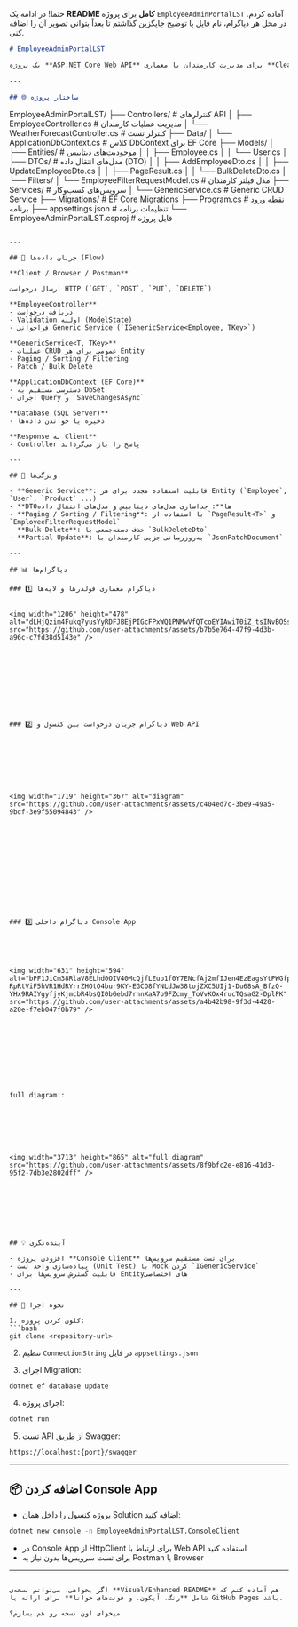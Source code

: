 حتما! در ادامه یک **README کامل** برای پروژه `EmployeeAdminPortalLST` آماده کردم. در محل هر دیاگرام، نام فایل یا توضیح جایگزین گذاشتم تا بعداً بتوانی تصویر آن را اضافه کنی.

```markdown
# EmployeeAdminPortalLST

یک پروژه **ASP.NET Core Web API** برای مدیریت کارمندان با معماری **Clean / Layered** و استفاده از **سرویس‌های Generic**.  

---

## 🌐 ساختار پروژه

```

EmployeeAdminPortalLST/
├── Controllers/                    # کنترلرهای API
│   ├── EmployeeController.cs       # مدیریت عملیات کارمندان
│   └── WeatherForecastController.cs # کنترلر تست
├── Data/
│   └── ApplicationDbContext.cs     # کلاس DbContext برای EF Core
├── Models/
│   ├── Entities/                   # موجودیت‌های دیتابیس
│   │   ├── Employee.cs
│   │   └── User.cs
│   ├── DTOs/                       # مدل‌های انتقال داده (DTO)
│   │   ├── AddEmployeeDto.cs
│   │   ├── UpdateEmployeeDto.cs
│   │   ├── PageResult.cs
│   │   └── BulkDeleteDto.cs
│   └── Filters/
│       └── EmployeeFilterRequestModel.cs # مدل فیلتر کارمندان
├── Services/                       # سرویس‌های کسب‌وکار
│   └── GenericService.cs           # Generic CRUD Service
├── Migrations/                     # EF Core Migrations
├── Program.cs                       # نقطه ورود برنامه
├── appsettings.json                  # تنظیمات برنامه
└── EmployeeAdminPortalLST.csproj    # فایل پروژه

````

---

## 🔁 جریان داده‌ها (Flow)

**Client / Browser / Postman**  

ارسال درخواست HTTP (`GET`, `POST`, `PUT`, `DELETE`)  

**EmployeeController**  
- دریافت درخواست  
- Validation اولیه (ModelState)  
- فراخوانی Generic Service (`IGenericService<Employee, TKey>`)

**GenericService<T, TKey>**  
- عملیات CRUD عمومی برای هر Entity  
- Paging / Sorting / Filtering  
- Patch / Bulk Delete  

**ApplicationDbContext (EF Core)**  
- دسترسی مستقیم به DbSet  
- اجرای Query و `SaveChangesAsync`

**Database (SQL Server)**  
- ذخیره یا خواندن داده‌ها  

**Response به Client**  
- Controller پاسخ را باز می‌گرداند

---

## 🔹 ویژگی‌ها

- **Generic Service**: قابلیت استفاده مجدد برای هر Entity (`Employee`, `User`, `Product` ...)  
- **DTOها**: جداسازی مدل‌های دیتابیس و مدل‌های انتقال داده  
- **Paging / Sorting / Filtering**: با استفاده از `PageResult<T>` و `EmployeeFilterRequestModel`  
- **Bulk Delete**: حذف دسته‌جمعی با `BulkDeleteDto`  
- **Partial Update**: به‌روزرسانی جزیی کارمندان با `JsonPatchDocument`  

---

## 📊 دیاگرام‌ها

### 1️⃣ دیاگرام معماری فولدرها و لایه‌ها


<img width="1206" height="478" alt="dLHjQzim4Fukq7yusYyRDFJBEjPIGcFPxWQ1PNMwVfQTcoEYIAwiT0iZ_tsINvBOSsWf1c7TFNVtt9lkIikDtQmb9ULAg88RleQKPwlSw8rQC2srWVDVL_uxXXZCB5UvHFXB2K3GjRYzPLfPewL4Cnx3UH24KHmC0XCqBo93Zs9Vei_iUX0LfjuX_h4U5yVnDViqZEEMfxp46iPO" src="https://github.com/user-attachments/assets/b7b5e764-47f9-4d3b-a96c-c7fd38d5143e" />










### 2️⃣ دیاگرام جریان درخواست بین کنسول و Web API








<img width="1719" height="367" alt="diagram" src="https://github.com/user-attachments/assets/c404ed7c-3be9-49a5-9bcf-3e9f55094843" />













### 3️⃣ دیاگرام داخلی Console App





<img width="631" height="594" alt="bPF1JiCm38RlaV8ELhd0OIV40McQjfLEup1f0Y7ENcfAj2mfIJen4EzEagsYtPWGfpRsx-RpRtViF5hVR1HdRYrrZHOtO4bur9KY-EGCO8fYNLdJw38tojZXC5UIj1-Du68sA_BfzQ-YHx9RAIYgyfjyKjmcbR4bsQI0bGebd7rnnXaA7o9FZcmy_ToVvKOx4rucTQsaG2-DplPK" src="https://github.com/user-attachments/assets/a4b42b98-9f3d-4420-a20e-f7eb047f0b79" />










full diagram::







<img width="3713" height="865" alt="full diagram" src="https://github.com/user-attachments/assets/8f9bfc2e-e816-41d3-95f2-7db3e2802dff" />








## 💡 آینده‌نگری

- افزودن پروژه **Console Client** برای تست مستقیم سرویس‌ها  
- پیاده‌سازی واحد تست (Unit Test) با Mock کردن `IGenericService`  
- قابلیت گسترش سرویس‌ها برای Entityهای اختصاصی  

---

## 📌 نحوه اجرا

1. کلون کردن پروژه:
```bash
git clone <repository-url>
````

2. تنظیم `ConnectionString` در فایل `appsettings.json`

3. اجرای Migration:

```bash
dotnet ef database update
```

4. اجرای پروژه:

```bash
dotnet run
```

5. تست API از طریق Swagger:

```
https://localhost:{port}/swagger
```

---

## 📦 اضافه کردن Console App

* پروژه کنسول را داخل همان Solution اضافه کنید:

```bash
dotnet new console -n EmployeeAdminPortalLST.ConsoleClient
```

* در Console App از HttpClient برای ارتباط با Web API استفاده کنید
* برای تست سرویس‌ها بدون نیاز به Postman یا Browser

---

```

اگر بخواهی، می‌توانم نسخه‌ی **Visual/Enhanced README** هم آماده کنم که شامل **رنگ، آیکون، و فونت‌های خوانا** برای ارائه یا GitHub Pages باشد.  

میخوای اون نسخه رو هم بسازم؟
```
